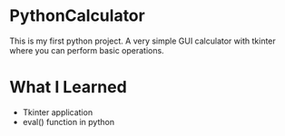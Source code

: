 # PythonCalculator
   This is my first python project. A very simple GUI calculator with tkinter where you can perform basic operations.

# What I Learned
- Tkinter application
- eval() function in python
